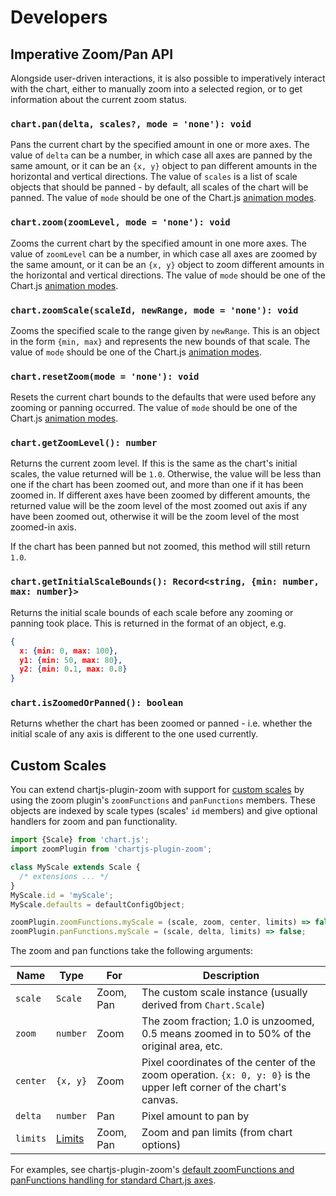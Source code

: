 # Developers

## Imperative Zoom/Pan API

Alongside user-driven interactions, it is also possible to imperatively interact with the chart, either to manually zoom into a selected region, or to get information about the current zoom status.

### `chart.pan(delta, scales?, mode = 'none'): void`

Pans the current chart by the specified amount in one or more axes.  The value of `delta` can be a number, in which case all axes are panned by the same amount, or it can be an `{x, y}` object to pan different amounts in the horizontal and vertical directions.  The value of `scales` is a list of scale objects that should be panned - by default, all scales of the chart will be panned.  The value of `mode` should be one of the Chart.js [animation modes](https://www.chartjs.org/docs/latest/configuration/animations.html#default-transitions).

### `chart.zoom(zoomLevel, mode = 'none'): void`

Zooms the current chart by the specified amount in one more axes.  The value of `zoomLevel` can be a number, in which case all axes are zoomed by the same amount, or it can be an `{x, y}` object to zoom different amounts in the horizontal and vertical directions.  The value of `mode` should be one of the Chart.js [animation modes](https://www.chartjs.org/docs/latest/configuration/animations.html#default-transitions).

### `chart.zoomScale(scaleId, newRange, mode = 'none'): void`

Zooms the specified scale to the range given by `newRange`.  This is an object in the form `{min, max}` and represents the new bounds of that scale.  The value of `mode` should be one of the Chart.js [animation modes](https://www.chartjs.org/docs/latest/configuration/animations.html#default-transitions).

### `chart.resetZoom(mode = 'none'): void`

Resets the current chart bounds to the defaults that were used before any zooming or panning occurred.  The value of `mode` should be one of the Chart.js [animation modes](https://www.chartjs.org/docs/latest/configuration/animations.html#default-transitions).

### `chart.getZoomLevel(): number`

Returns the current zoom level.  If this is the same as the chart's initial scales, the value returned will be `1.0`.  Otherwise, the value will be less than one if the chart has been zoomed out, and more than one if it has been zoomed in.  If different axes have been zoomed by different amounts, the returned value will be the zoom level of the most zoomed out axis if any have been zoomed out, otherwise it will be the zoom level of the most zoomed-in axis.

If the chart has been panned but not zoomed, this method will still return `1.0`.

### `chart.getInitialScaleBounds(): Record<string, {min: number, max: number}>`

Returns the initial scale bounds of each scale before any zooming or panning took place.  This is returned in the format of an object, e.g.

```json
{
  x: {min: 0, max: 100},
  y1: {min: 50, max: 80},
  y2: {min: 0.1, max: 0.8}
}
```

### `chart.isZoomedOrPanned(): boolean`

Returns whether the chart has been zoomed or panned - i.e. whether the initial scale of any axis is different to the one used currently.

## Custom Scales

You can extend chartjs-plugin-zoom with support for [custom scales](https://www.chartjs.org/docs/latest/developers/axes.html) by using the zoom plugin's `zoomFunctions` and `panFunctions` members. These objects are indexed by scale types (scales' `id` members) and give optional handlers for zoom and pan functionality.

```js
import {Scale} from 'chart.js';
import zoomPlugin from 'chartjs-plugin-zoom';

class MyScale extends Scale {
  /* extensions ... */
}
MyScale.id = 'myScale';
MyScale.defaults = defaultConfigObject;

zoomPlugin.zoomFunctions.myScale = (scale, zoom, center, limits) => false;
zoomPlugin.panFunctions.myScale = (scale, delta, limits) => false;
```

The zoom and pan functions take the following arguments:

| Name | Type | For | Description
| ---- | ---- | --- | ----------
| `scale` | `Scale` | Zoom, Pan | The custom scale instance (usually derived from `Chart.Scale`)
| `zoom` | `number` | Zoom | The zoom fraction; 1.0 is unzoomed, 0.5 means zoomed in to 50% of the original area, etc.
| `center` | `{x, y}` | Zoom | Pixel coordinates of the center of the zoom operation. `{x: 0, y: 0}` is the upper left corner of the chart's canvas.
| `delta` | `number` | Pan | Pixel amount to pan by
| `limits` | [Limits](./options#limits) | Zoom, Pan | Zoom and pan limits (from chart options)

For examples, see chartjs-plugin-zoom's [default zoomFunctions and panFunctions handling for standard Chart.js axes](https://github.com/chartjs/chartjs-plugin-zoom/blob/v1.0.1/src/scale.types.js#L128).
